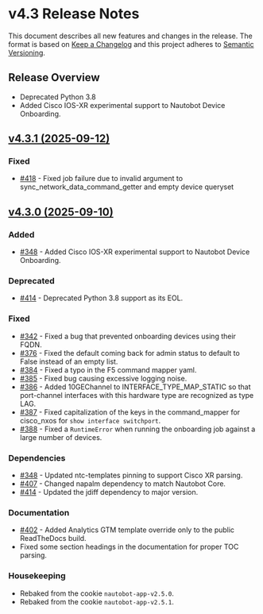 
# v4.3 Release Notes

This document describes all new features and changes in the release. The format is based on [Keep a Changelog](https://keepachangelog.com/en/1.0.0/) and this project adheres to [Semantic Versioning](https://semver.org/spec/v2.0.0.html).

## Release Overview

- Deprecated Python 3.8
- Added Cisco IOS-XR experimental support to Nautobot Device Onboarding.

## [v4.3.1 (2025-09-12)](https://github.com/nautobot/nautobot-app-device-onboarding/releases/tag/v4.3.1)

### Fixed

- [#418](https://github.com/nautobot/nautobot-app-device-onboarding/issues/418) - Fixed job failure due to invalid argument to sync_network_data_command_getter and empty device queryset

## [v4.3.0 (2025-09-10)](https://github.com/nautobot/nautobot-app-device-onboarding/releases/tag/v4.3.0)

### Added

- [#348](https://github.com/nautobot/nautobot-app-device-onboarding/issues/348) - Added Cisco IOS-XR experimental support to Nautobot Device Onboarding.

### Deprecated

- [#414](https://github.com/nautobot/nautobot-app-device-onboarding/issues/414) - Deprecated Python 3.8 support as its EOL.

### Fixed

- [#342](https://github.com/nautobot/nautobot-app-device-onboarding/issues/342) - Fixed a bug that prevented onboarding devices using their FQDN.
- [#376](https://github.com/nautobot/nautobot-app-device-onboarding/issues/376) - Fixed the default coming back for admin status to default to False instead of an empty list.
- [#384](https://github.com/nautobot/nautobot-app-device-onboarding/issues/384) - Fixed a typo in the F5 command mapper yaml.
- [#385](https://github.com/nautobot/nautobot-app-device-onboarding/issues/385) - Fixed bug causing excessive logging noise.
- [#386](https://github.com/nautobot/nautobot-app-device-onboarding/issues/386) - Added 10GEChannel to INTERFACE_TYPE_MAP_STATIC so that port-channel interfaces with this hardware type are recognized as type LAG.
- [#387](https://github.com/nautobot/nautobot-app-device-onboarding/issues/387) - Fixed capitalization of the keys in the command_mapper for cisco_nxos for `show interface switchport`.
- [#388](https://github.com/nautobot/nautobot-app-device-onboarding/issues/388) - Fixed a `RuntimeError` when running the onboarding job against a large number of devices.

### Dependencies

- [#348](https://github.com/nautobot/nautobot-app-device-onboarding/issues/348) - Updated ntc-templates pinning to support Cisco XR parsing.
- [#407](https://github.com/nautobot/nautobot-app-device-onboarding/issues/407) - Changed napalm dependency to match Nautobot Core.
- [#414](https://github.com/nautobot/nautobot-app-device-onboarding/issues/414) - Updated the jdiff dependency to major version.

### Documentation

- [#402](https://github.com/nautobot/nautobot-app-device-onboarding/issues/402) - Added Analytics GTM template override only to the public ReadTheDocs build.
- Fixed some section headings in the documentation for proper TOC parsing.

### Housekeeping

- Rebaked from the cookie `nautobot-app-v2.5.0`.
- Rebaked from the cookie `nautobot-app-v2.5.1`.
